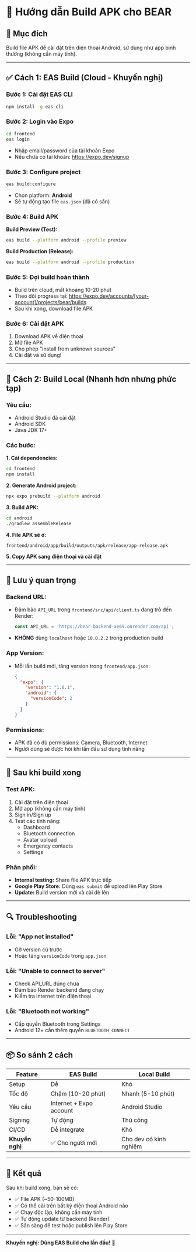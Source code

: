 # 📱 Hướng dẫn Build APK cho BEAR

## 🎯 Mục đích
Build file APK để cài đặt trên điện thoại Android, sử dụng như app bình thường (không cần máy tính).

---

## ✅ Cách 1: EAS Build (Cloud - Khuyến nghị)

### **Bước 1: Cài đặt EAS CLI**
```bash
npm install -g eas-cli
```

### **Bước 2: Login vào Expo**
```bash
cd frontend
eas login
```
- Nhập email/password của tài khoản Expo
- Nếu chưa có tài khoản: https://expo.dev/signup

### **Bước 3: Configure project**
```bash
eas build:configure
```
- Chọn platform: **Android**
- Sẽ tự động tạo file `eas.json` (đã có sẵn)

### **Bước 4: Build APK**

**Build Preview (Test):**
```bash
eas build --platform android --profile preview
```

**Build Production (Release):**
```bash
eas build --platform android --profile production
```

### **Bước 5: Đợi build hoàn thành**
- Build trên cloud, mất khoảng 10-20 phút
- Theo dõi progress tại: https://expo.dev/accounts/[your-account]/projects/bear/builds
- Sau khi xong, download file APK

### **Bước 6: Cài đặt APK**
1. Download APK về điện thoại
2. Mở file APK
3. Cho phép "Install from unknown sources"
4. Cài đặt và sử dụng!

---

## 🔧 Cách 2: Build Local (Nhanh hơn nhưng phức tạp)

### **Yêu cầu:**
- Android Studio đã cài đặt
- Android SDK
- Java JDK 17+

### **Các bước:**

**1. Cài dependencies:**
```bash
cd frontend
npm install
```

**2. Generate Android project:**
```bash
npx expo prebuild --platform android
```

**3. Build APK:**
```bash
cd android
./gradlew assembleRelease
```

**4. File APK sẽ ở:**
```
frontend/android/app/build/outputs/apk/release/app-release.apk
```

**5. Copy APK sang điện thoại và cài đặt**

---

## 📝 Lưu ý quan trọng

### **Backend URL:**
- Đảm bảo `API_URL` trong `frontend/src/api/client.ts` đang trỏ đến Render:
  ```typescript
  const API_URL = 'https://bear-backend-xe69.onrender.com/api';
  ```
- **KHÔNG** dùng `localhost` hoặc `10.0.2.2` trong production build

### **App Version:**
- Mỗi lần build mới, tăng version trong `frontend/app.json`:
  ```json
  {
    "expo": {
      "version": "1.0.1",
      "android": {
        "versionCode": 2
      }
    }
  }
  ```

### **Permissions:**
- APK đã có đủ permissions: Camera, Bluetooth, Internet
- Người dùng sẽ được hỏi khi lần đầu sử dụng tính năng

---

## 🚀 Sau khi build xong

### **Test APK:**
1. Cài đặt trên điện thoại
2. Mở app (không cần máy tính)
3. Sign in/Sign up
4. Test các tính năng:
   - Dashboard
   - Bluetooth connection
   - Avatar upload
   - Emergency contacts
   - Settings

### **Phân phối:**
- **Internal testing:** Share file APK trực tiếp
- **Google Play Store:** Dùng `eas submit` để upload lên Play Store
- **Update:** Build version mới và cài đè lên

---

## 🔍 Troubleshooting

### **Lỗi: "App not installed"**
- Gỡ version cũ trước
- Hoặc tăng `versionCode` trong `app.json`

### **Lỗi: "Unable to connect to server"**
- Check API_URL đúng chưa
- Đảm bảo Render backend đang chạy
- Kiểm tra internet trên điện thoại

### **Lỗi: "Bluetooth not working"**
- Cấp quyền Bluetooth trong Settings
- Android 12+ cần thêm quyền `BLUETOOTH_CONNECT`

---

## 📦 So sánh 2 cách

| Feature | EAS Build | Local Build |
|---------|-----------|-------------|
| Setup | Dễ | Khó |
| Tốc độ | Chậm (10-20 phút) | Nhanh (5-10 phút) |
| Yêu cầu | Internet + Expo account | Android Studio |
| Signing | Tự động | Thủ công |
| CI/CD | Dễ integrate | Khó |
| **Khuyến nghị** | ✅ Cho người mới | Cho dev có kinh nghiệm |

---

## 🎉 Kết quả

Sau khi build xong, bạn sẽ có:
- ✅ File APK (~50-100MB)
- ✅ Có thể cài trên bất kỳ điện thoại Android nào
- ✅ Chạy độc lập, không cần máy tính
- ✅ Tự động update từ backend (Render)
- ✅ Sẵn sàng để test hoặc publish lên Play Store

---

**Khuyến nghị: Dùng EAS Build cho lần đầu!** 🚀
